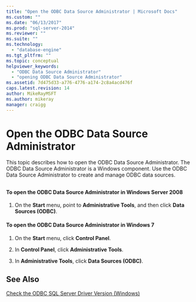 ```yaml
---
title: "Open the ODBC Data Source Administrator | Microsoft Docs"
ms.custom: ""
ms.date: "06/13/2017"
ms.prod: "sql-server-2014"
ms.reviewer: ""
ms.suite: ""
ms.technology: 
  - "database-engine"
ms.tgt_pltfrm: ""
ms.topic: conceptual
helpviewer_keywords: 
  - "ODBC Data Source Administrator"
  - "opening ODBC Data Source Administrator"
ms.assetid: 7d475d33-a776-4776-a174-2c8a4acd476f
caps.latest.revision: 14
author: MikeRayMSFT
ms.author: mikeray
manager: craigg
---
```

# Open the ODBC Data Source Administrator
  This topic describes how to open the ODBC Data Source Administrator. The ODBC Data Source Administrator is a Windows component. Use the ODBC Data Source Administrator to create and manage ODBC data sources.  
  
##  <a name="SSMSProcedure"></a>  
  
#### To open the ODBC Data Source Administrator in Windows Server 2008  
  
1.  On the **Start** menu, point to **Administrative Tools**, and then click **Data Sources (ODBC)**.  
  
#### To open the ODBC Data Source Administrator in Windows 7  
  
1.  On the **Start** menu, click **Control Panel**.  
  
2.  In **Control Panel**, click **Administrative Tools**.  
  
3.  In **Administrative Tools**, click **Data Sources (ODBC)**.  
  
## See Also  
 [Check the ODBC SQL Server Driver Version &#40;Windows&#41;](check-the-odbc-sql-server-driver-version-windows.md)  
  
  
